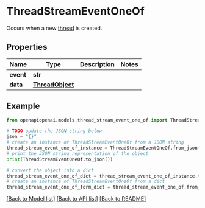 # ThreadStreamEventOneOf

Occurs when a new [thread](/docs/api-reference/threads/object) is created.

## Properties

Name | Type | Description | Notes
------------ | ------------- | ------------- | -------------
**event** | **str** |  | 
**data** | [**ThreadObject**](ThreadObject.md) |  | 

## Example

```python
from openapiopenai.models.thread_stream_event_one_of import ThreadStreamEventOneOf

# TODO update the JSON string below
json = "{}"
# create an instance of ThreadStreamEventOneOf from a JSON string
thread_stream_event_one_of_instance = ThreadStreamEventOneOf.from_json(json)
# print the JSON string representation of the object
print(ThreadStreamEventOneOf.to_json())

# convert the object into a dict
thread_stream_event_one_of_dict = thread_stream_event_one_of_instance.to_dict()
# create an instance of ThreadStreamEventOneOf from a dict
thread_stream_event_one_of_form_dict = thread_stream_event_one_of.from_dict(thread_stream_event_one_of_dict)
```
[[Back to Model list]](../README.md#documentation-for-models) [[Back to API list]](../README.md#documentation-for-api-endpoints) [[Back to README]](../README.md)


